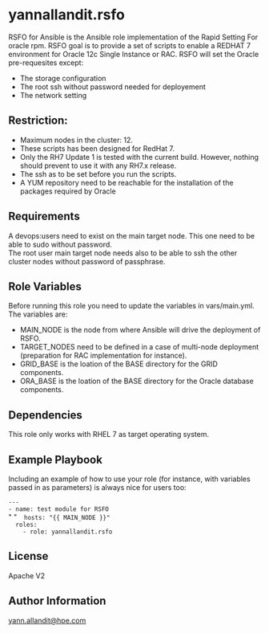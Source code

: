 yannallandit.rsfo
=================

RSFO for Ansible is the Ansible role implementation of the Rapid Setting For oracle rpm.
RSFO goal is to provide a set of scripts to enable a REDHAT 7 environment for Oracle 12c Single Instance or RAC.
RSFO will set the Oracle pre-requesites except:
- The storage configuration
- The root ssh without password needed for deployement
- The network setting

Restriction:
------------

- Maximum nodes in the cluster: 12.
- These scripts has been designed for RedHat 7.
- Only the RH7 Update 1 is tested with the current build. However, nothing should prevent to use it with any RH7.x release.
- The ssh as to be set before you run the scripts.
- A YUM repository need to be reachable for the installation of the packages required by Oracle



Requirements
------------

A devops:users need to exist on the main target node. This one need to be able to sudo without password.  
The root user main target node needs also to be able to ssh the other cluster nodes without password of passphrase.

Role Variables
--------------

Before running this role you need to update the variables in vars/main.yml.  
The variables are:
- MAIN_NODE is the node from where Ansible will drive the deployment of RSFO.
- TARGET_NODES need to be defined in a case of multi-node deployment (preparation for RAC implementation for instance).
- GRID_BASE is the loation of the BASE directory for the GRID components.
- ORA_BASE is the loation of the BASE directory for the Oracle database components.

Dependencies
------------

This role only works with RHEL 7 as target operating system.

Example Playbook
----------------

Including an example of how to use your role (for instance, with variables passed in as parameters) is always nice for users too:  

   `---`  
   `- name: test module for RSFO`  
   "  "`  hosts: "{{ MAIN_NODE }}"`  
     `  roles:`  
     `    - role: yannallandit.rsfo`  

License
-------

Apache V2

Author Information
------------------

yann.allandit@hpe.com
